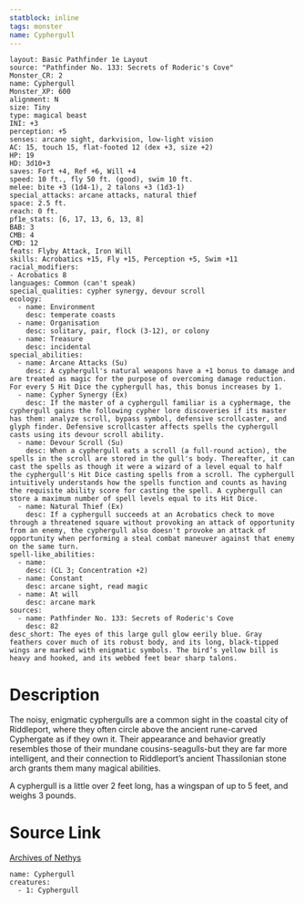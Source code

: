 ```yaml
---
statblock: inline
tags: monster
name: Cyphergull
---
```

```statblock
layout: Basic Pathfinder 1e Layout
source: "Pathfinder No. 133: Secrets of Roderic's Cove"
Monster_CR: 2
name: Cyphergull
Monster_XP: 600
alignment: N
size: Tiny
type: magical beast
INI: +3
perception: +5
senses: arcane sight, darkvision, low-light vision
AC: 15, touch 15, flat-footed 12 (dex +3, size +2)
HP: 19
HD: 3d10+3
saves: Fort +4, Ref +6, Will +4
speed: 10 ft., fly 50 ft. (good), swim 10 ft.
melee: bite +3 (1d4-1), 2 talons +3 (1d3-1)
special_attacks: arcane attacks, natural thief
space: 2.5 ft.
reach: 0 ft.
pf1e_stats: [6, 17, 13, 6, 13, 8]
BAB: 3
CMB: 4
CMD: 12
feats: Flyby Attack, Iron Will
skills: Acrobatics +15, Fly +15, Perception +5, Swim +11
racial_modifiers:
- Acrobatics 8
languages: Common (can't speak)
special_qualities: cypher synergy, devour scroll
ecology:
  - name: Environment
    desc: temperate coasts
  - name: Organisation
    desc: solitary, pair, flock (3-12), or colony
  - name: Treasure
    desc: incidental
special_abilities:
  - name: Arcane Attacks (Su)
    desc: A cyphergull's natural weapons have a +1 bonus to damage and are treated as magic for the purpose of overcoming damage reduction. For every 5 Hit Dice the cyphergull has, this bonus increases by 1.
  - name: Cypher Synergy (Ex)
    desc: If the master of a cyphergull familiar is a cyphermage, the cyphergull gains the following cypher lore discoveries if its master has them: analyze scroll, bypass symbol, defensive scrollcaster, and glyph finder. Defensive scrollcaster affects spells the cyphergull casts using its devour scroll ability.
  - name: Devour Scroll (Su)
    desc: When a cyphergull eats a scroll (a full-round action), the spells in the scroll are stored in the gull's body. Thereafter, it can cast the spells as though it were a wizard of a level equal to half the cyphergull's Hit Dice casting spells from a scroll. The cyphergull intuitively understands how the spells function and counts as having the requisite ability score for casting the spell. A cyphergull can store a maximum number of spell levels equal to its Hit Dice.
  - name: Natural Thief (Ex)
    desc: If a cyphergull succeeds at an Acrobatics check to move through a threatened square without provoking an attack of opportunity from an enemy, the cyphergull also doesn't provoke an attack of opportunity when performing a steal combat maneuver against that enemy on the same turn.
spell-like_abilities:
  - name:
    desc: (CL 3; Concentration +2)
  - name: Constant
    desc: arcane sight, read magic
  - name: At will
    desc: arcane mark
sources:
  - name: Pathfinder No. 133: Secrets of Roderic's Cove
    desc: 82
desc_short: The eyes of this large gull glow eerily blue. Gray feathers cover much of its robust body, and its long, black-tipped wings are marked with enigmatic symbols. The bird’s yellow bill is heavy and hooked, and its webbed feet bear sharp talons.
```
# Description
The noisy, enigmatic cyphergulls are a common sight in the coastal city of Riddleport, where they often circle above the ancient rune-carved Cyphergate as if they own it. Their appearance and behavior greatly resembles those of their mundane cousins-seagulls-but they are far more intelligent, and their connection to Riddleport’s ancient Thassilonian stone arch grants them many magical abilities.

 A cyphergull is a little over 2 feet long, has a wingspan of up to 5 feet, and weighs 3 pounds.
# Source Link
[Archives of Nethys](https://aonprd.com/MonsterDisplay.aspx?ItemName=Cyphergull)
```encounter-table
name: Cyphergull
creatures:
  - 1: Cyphergull
```

